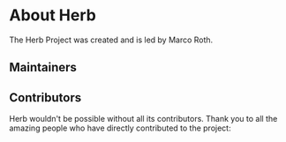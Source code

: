 <script setup>
  import { VPTeamMembers } from "vitepress/theme"

  const creator = {
    avatar: "https://www.github.com/marcoroth.png",
    name: "Marco Roth",
    title: "Creator and Project Lead",
    links: [
      { icon: "github", link: "https://github.com/marcoroth" },
      { icon: "twitter", link: "https://twitter.com/marcoroth_" },
      { icon: "mastodon", link: "https://ruby.social/@marcoroth" },
      { icon: "bluesky", link: "https://bsky.app/profile/marcoroth.dev" },
    ]
  }
</script>

# About Herb

The Herb Project was created and is led by Marco Roth.

## Maintainers

<VPTeamMembers size="small" :members="[creator]" />

## Contributors

Herb wouldn't be possible without all its contributors. Thank you to all the amazing people who have directly contributed to the project:

<GitHubContributors owner="marcoroth" repo="herb" :limit="30" />
